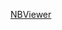 [NBViewer](http://nbviewer.ipython.org/github/sagivigh/RelegenceWeeklySeminar/blob/master/PageRank/Pagerank.ipynb)
